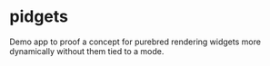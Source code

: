 # pidgets

Demo app to proof a concept for purebred rendering widgets more
dynamically without them tied to a mode.
